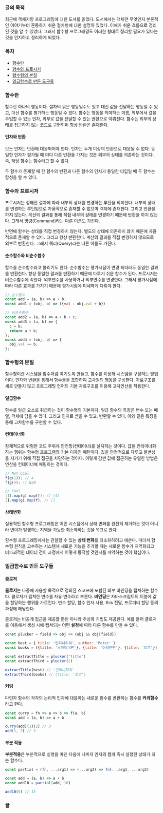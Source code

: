 ### 글의 목적
최근에 객체지향 프로그래밍에 대한 도서를 읽었다.
도서에서는 객체란 무엇인지 본론적인 이야기부터 혼동하기 쉬운 절차형에 대한 설명이 있었다.
이해가 쉬운 흐름으로 정리된 것을 알 수 있었다. 그래서 함수형 프로그래밍도 이러한 형태로 정리할 필요가 있다는 것을 인지하고 정리하게 되었다.

### 목차
- [함수란](#함수란)
- [함수와 프로시저](함수와-프로시저)
- [함수형의 본질](#함수형의-본질)
- [일급함수로 만든 도구들](#일급함수로-만든-도구들)

### 함수란
함수란 하나의 행동이다. 절차의 묶은 행동일수도 있고 대신 값을 전달하는 행동일 수 있고, 대신 함수를 평가하는 행동일 수 있다. 함수는 행동을 의미하는 이름, 외부에서 값을 주입할 수 있는 인자, 외부로 값을 전달할 수 있는 반환으로 이뤄진다. 함수는 외부의 상태를 접근하지 않는 코드로 구현되며 항상 반환은 존재한다.

#### 인자와 반환
모든 인자는 반환에 대응되어야 한다. 인자는 두개 이상의 반환으로 대응될 수 없다. 동일한 인자가 평가될 때 마다 다른 반환을 가지는 것은 외부의 상태를 의존하는 것이다. 즉, 해당 함수는 함수라고 할 수 없다.

두 함수가 존재할 때 한 함수의 반환과 다른 함수의 인자가 동일한 타입일 때 두 함수는 합성을 할 수 있다. 

### 함수와 프로시저
프로시저는 정해진 절차에 따라 내부의 상태를 변경하는 루틴을 의미한다. 내부의 상태를 변경하는 루틴임으로 자율적으로 존재할 수 없으며 객체에 존재한다. 그리고 반환을 하지 않는다. 계산의 결과를 통해 직접 내부의 상태를 변경하기 때문에 반환을 하지 않는다. 그래서 명령(Command)라는 다른 이름도 가진다.

반면에 함수는 상태를 직접 변경하지 않는다. 별도의 상태에 의존하지 않기 때문에 자율적으로 존재할 수 있다. 그리고 항상 반환한다. 계산의 결과를 직접 변경하지 않으므로 외부로 반환한다. 그래서 쿼리(Query)라는 다른 이름도 가진다.

#### 순수함수와 비순수함수
함수를 순수함수라고 불리기도 한다. 순수함수는 평가시점이 변경 되더라도 동일한 결과를 반환한다. 항상 동일한 결과를 반환하기 때문에 다루기 쉬운 함수가 된다. 프로시저는 비순수함수에 속한다. 외부변수를 사용하거나 외부변수를 변경한다. 그래서 평가시점에 따라 다른 효과를 가지기 때문에 평가시점에 미세하게 다뤄야 한다.

```js
// 순수함수
const add = (a, b) => a + b;
const add1 = (obj, b) => ({val : obj.val + b})

// 비순수함수
const add2 = (a, b) => a + b + c;
const add3 = (a, b) => {
  c = b;
  return a + b;
};
const add4 = (obj, b) => {
  obj.val += b;
};
```

### 함수형의 본질
함수형이란 시스템을 함수처럼 여기도록 만들고, 함수를 이용해 시스템을 구성하는 방법이다. 인자와 반환을 통해서 함수들을 조합하여 고차원의 행동을 구성한다. 자료구조를 새로 만들지 않고 프로그래밍 언어의 기본 자료구조를 이용해 고차연산을 적용한다.

#### 일급함수
함수를 일급 요소로 취급하는 것이 함수형의 기본이다.
일급 함수의 특징은 변수 또는 배열, 객체에 담을 수 있다. 그리고 인자로 받을 수 있고, 반환할 수 있다. 이와 같은 특징을 통해 고차함수를 구현할 수 있다.

#### 컨테이너화
잠재적으로 위험한 코드 주위에 안전망(컨테이너)를 설치하는 것이다. 값을 컨테이너화 하는 행위는 함수형 프로그램의 기본 디자인 패턴이다. 값을 안정적으로 다루고 불변성을 지키기 위해 직접 접근을 차단하는 것이다. 이렇게 감싼 값에 접근하는 유일한 방법은 연산을 컨테이너에 매핑하는 것이다.

```js
// Not Cool
f(g(1)); // 4
f(g()); // NaN

// Cool
[1].map(g).map(f); // [4]
[].map(g).map(f); // []
```

#### 상태변화
실용적인 함수형 프로그래밍은 어떤 시스템에서 상태 변화를 완전히 제거하는 것이 아니라 변이가 발생하는 지역을 가능한 최소화하는 것을 목표로 한다.

함수형 프로그래밍에서는 관찰할 수 있는 **상태 변화**를 최소화하려고 애쓴다. 따라서 함수형 원칙을 고수하는 시스템에 새로운 기능을 추가할 때는 새로운 함수가 지역화되고 비파괴적인 데이터 전이 과정에서 어떻게 동작할 것인지를 파악하는 것이 핵심이다.

### 일급함수로 만든 도구들
#### 클로저
**클로저**는 나중에 사용할 목적으로 정의된 스코프에 포함된 외부 바인딩을 캡쳐하는 함수다. 클로저가 캡쳐한 변수를 자유 변수라고 부른다. **바인딩**은 자바스크립트의 이름에 값을 할당하는 행위를 가르킨다. 변수 할당, 함수 인자 사용, this 전달, 프로퍼티 할당 등의 과정에 해당한다.

클로저는 비공개 접근을 제공할 뿐만 아니라 추상화 기법도 제공한다. 예를 들어 클로저를 이용해서 생성 시에 캡쳐되는 어떤 **설정**에 따라 다른 함수를 만들 수 있다.

```js
const plucker = field => obj => (obj && obj[field])
```

```js
const best = { title: '인피니티워', author: 'Peter' }
const books = [{title: '스파이더맨'}, {title: '아이언맨'}, {title: '토르'}]

const extractTitle = plucker('title')
const extractThird = plucker(2)

extractTitle(best) // '인피니티워'
extractThird(books) // {title: '토르'}
```
#### 커링
다인자 함수의 각각의 논리적 인자에 대응하는 새로운 함수를 반환하는 함수를 **커리함수**라고 한다.

```js
const curry = fn => a => b => f(a, b)
const add = (a, b) => a + b

curry(add)(1)(2) // 3
add(1, 2) // 3
```

#### 부분 적용
**부분적용**은 부분적으로 실행을 마친 다음에 나머지 인자와 함께 즉시 실행한 상태가 되는 함수다.

```js
const partial = (fn, ...arg1) => (...arg2) => fn(...arg1, ...arg2)

const add = (a, b) => a + b
const add10 = partial(add, 10)

add10(5) // 15
```

### 끝